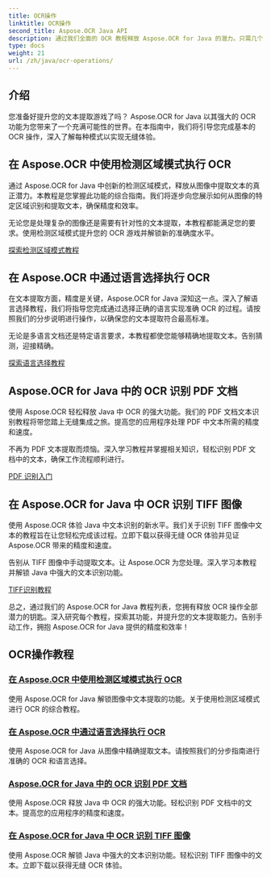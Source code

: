 ```yaml
---
title: OCR操作
linktitle: OCR操作
second_title: Aspose.OCR Java API
description: 通过我们全面的 OCR 教程释放 Aspose.OCR for Java 的潜力。只需几个步骤即可学习检测区域模式、语言选择、PDF 和 TIFF 识别！
type: docs
weight: 21
url: /zh/java/ocr-operations/
---
```

## 介绍

您准备好提升您的文本提取游戏了吗？ Aspose.OCR for Java 以其强大的 OCR 功能为您带来了一个充满可能性的世界。在本指南中，我们将引导您完成基本的 OCR 操作，深入了解每种模式以实现无缝体验。

## 在 Aspose.OCR 中使用检测区域模式执行 OCR

通过 Aspose.OCR for Java 中创新的检测区域模式，释放从图像中提取文本的真正潜力。本教程是您掌握此功能的综合指南。我们将逐步向您展示如何从图像的特定区域识别和提取文本，确保精度和效率。

无论您是处理复杂的图像还是需要有针对性的文本提取，本教程都能满足您的要求。使用检测区域模式提升您的 OCR 游戏并解锁新的准确度水平。

[探索检测区域模式教程](./perform-ocr-detect-areas-mode/)

## 在 Aspose.OCR 中通过语言选择执行 OCR

在文本提取方面，精度是关键，Aspose.OCR for Java 深知这一点。深入了解语言选择教程，我们将指导您完成通过选择正确的语言实现准确 OCR 的过程。请按照我们的分步说明进行操作，以确保您的文本提取符合最高标准。

无论是多语言文档还是特定语言要求，本教程都使您能够精确地提取文本。告别猜测，迎接精确。

[探索语言选择教程](./perform-ocr-language-selection/)

## Aspose.OCR for Java 中的 OCR 识别 PDF 文档

使用 Aspose.OCR 轻松释放 Java 中 OCR 的强大功能。我们的 PDF 文档文本识别教程将带您踏上无缝集成之旅。提高您的应用程序处理 PDF 中文本所需的精度和速度。

不再为 PDF 文本提取而烦恼。深入学习教程并掌握相关知识，轻松识别 PDF 文档中的文本，确保工作流程顺利进行。

[PDF 识别入门](./recognize-pdf/)

## 在 Aspose.OCR for Java 中 OCR 识别 TIFF 图像

使用 Aspose.OCR 体验 Java 中文本识别的新水平。我们关于识别 TIFF 图像中文本的教程旨在让您轻松完成该过程。立即下载以获得无缝 OCR 体验并见证 Aspose.OCR 带来的精度和速度。

告别从 TIFF 图像中手动提取文本。让 Aspose.OCR 为您处理。深入学习本教程并解锁 Java 中强大的文本识别功能。

[TIFF识别教程](./recognize-tiff/)

总之，通过我们的 Aspose.OCR for Java 教程列表，您拥有释放 OCR 操作全部潜力的钥匙。深入研究每个教程，探索其功能，并提升您的文本提取能力。告别手动工作，拥抱 Aspose.OCR for Java 提供的精度和效率！
## OCR操作教程
### [在 Aspose.OCR 中使用检测区域模式执行 OCR](./perform-ocr-detect-areas-mode/)
使用 Aspose.OCR for Java 解锁图像中文本提取的功能。关于使用检测区域模式进行 OCR 的综合教程。
### [在 Aspose.OCR 中通过语言选择执行 OCR](./perform-ocr-language-selection/)
使用 Aspose.OCR for Java 从图像中精确提取文本。请按照我们的分步指南进行准确的 OCR 和语言选择。
### [Aspose.OCR for Java 中的 OCR 识别 PDF 文档](./recognize-pdf/)
使用 Aspose.OCR 释放 Java 中 OCR 的强大功能。轻松识别 PDF 文档中的文本。提高您的应用程序的精度和速度。
### [在 Aspose.OCR for Java 中 OCR 识别 TIFF 图像](./recognize-tiff/)
使用 Aspose.OCR 解锁 Java 中强大的文本识别功能。轻松识别 TIFF 图像中的文本。立即下载以获得无缝 OCR 体验。